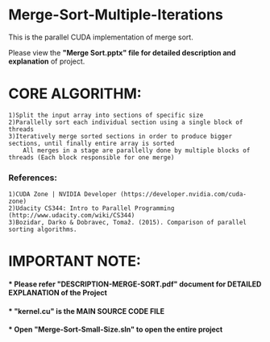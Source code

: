 # Merge-Sort-Multiple-Iterations


This is the parallel CUDA implementation of merge sort.

Please view the **"Merge Sort.pptx" file for detailed description and explanation** of project.


# CORE ALGORITHM:
    1)Split the input array into sections of specific size      
    2)Parallelly sort each individual section using a single block of threads                
    3)Iteratively merge sorted sections in order to produce bigger sections, until finally entire array is sorted                        
        All merges in a stage are parallelly done by multiple blocks of threads (Each block responsible for one merge)      
        
        
        
### References:   
    1)CUDA Zone | NVIDIA Developer (https://developer.nvidia.com/cuda-zone)   
    2)Udacity CS344: Intro to Parallel Programming (http://www.udacity.com/wiki/CS344)
    3)Bozidar, Darko & Dobravec, Tomaž. (2015). Comparison of parallel sorting algorithms. 


# IMPORTANT NOTE:
  #### * Please refer "DESCRIPTION-MERGE-SORT.pdf" document for DETAILED EXPLANATION of the Project
  #### * "kernel.cu" is the MAIN SOURCE CODE FILE
  #### * Open "Merge-Sort-Small-Size.sln" to open the entire project
